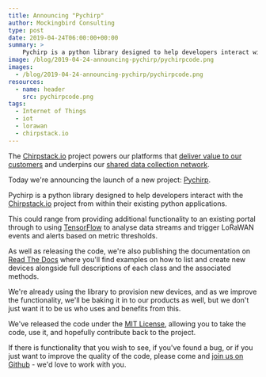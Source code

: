 ```yaml
---
title: Announcing "Pychirp"
author: Mockingbird Consulting
type: post
date: 2019-04-24T06:00:00+00:00
summary: >
    Pychirp is a python library designed to help developers interact with the [Chirpstack.io](https://chirpstack.io) project from within their existing python applications.
image: /blog/2019-04-24-announcing-pychirp/pychirpcode.png
images: 
  - /blog/2019-04-24-announcing-pychirp/pychirpcode.png
resources:
  - name: header
    src: pychirpcode.png
tags:
  - Internet of Things
  - iot
  - lorawan
  - chirpstack.io
---
```

The [Chirpstack.io](https://chirpstack.io) project powers our platforms that [deliver value to our customers](/portfolio) and underpins our [shared data collection network](https://shared.ourdata.network/).

Today we're announcing the launch of a new project: [Pychirp](https://github.com/mockingbirdconsulting/pychirp).

Pychirp is a python library designed to help developers interact with the [Chirpstack.io](https://chirpstack.io) project from within their existing python applications.

This could range from providing additional functionality to an existing portal through to using [TensorFlow](https://www.tensorflow.org/) to analyse data streams and trigger LoRaWAN events and alerts based on metric thresholds.

As well as releasing the code, we're also publishing the documentation on [Read The Docs](https://pychirp.readthedocs.io/) where you'll find examples on how to list and create new devices alongside full descriptions of each class and the associated methods.

We're already using the library to provision new devices, and as we improve the functionality, we'll be baking it in to our products as well, but we don't just want it to be us who uses and benefits from this.

We've released the code under the [MIT License](https://tldrlegal.com/license/mit-license), allowing you to take the code, use it, and hopefully contribute back to the project.

If there is functionality that you wish to see, if you've found a bug, or if you just want to improve the quality of the code, please come and [join us on Github](https://github.com/mockingbirdconsulting/pychirp/) - we'd love to work with you.
